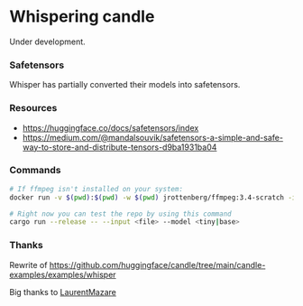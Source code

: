 # Whispering candle

Under development.

### Safetensors
Whisper has partially converted their models into safetensors.

### Resources
- https://huggingface.co/docs/safetensors/index
- https://medium.com/@mandalsouvik/safetensors-a-simple-and-safe-way-to-store-and-distribute-tensors-d9ba1931ba04


### Commands
```sh
# If ffmpeg isn't installed on your system:
docker run -v $(pwd):$(pwd) -w $(pwd) jrottenberg/ffmpeg:3.4-scratch -i $(pwd)/record.mp4 -ar 16000 $(pwd)/output.wav

# Right now you can test the repo by using this command
cargo run --release -- --input <file> --model <tiny|base>
```

### Thanks
Rewrite of https://github.com/huggingface/candle/tree/main/candle-examples/examples/whisper

Big thanks to [LaurentMazare](https://github.com/LaurentMazare)